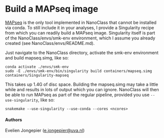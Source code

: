 # Build a MAPseq image

[MAPseq](https://github.com/jfmrod/MAPseq) is the only tool implemented in NanoClass that cannot be installed via conda.
To still include it in your analyses, I provide a Singularity recipe from which you can readily build a MAPseq image.
Singularity itself is part of the NanoClass/envs/smk-env environment, which I assume you already created (see NanoClass/envs/README.md). 

Just navigate to the NanoClass directory, activate the smk-env environment and build mapseq.simg, like so:

    conda activate ./envs/smk-env
    sudo -E ./envs/smk-env/bin/singularity build containers/mapseq.simg containers/Singularity-mapseq

This takes up 1.4G of disc space. Building the mapseq.simg may take a little while and results in lots of output which you can ignore.
NanoClass will then be able to run MAPseq as part of the regular pipeline, provided you use `--use-singularity`, like so:

    snakemake --use-singularity --use-conda --cores <ncores>


#### Authors

Evelien Jongepier (e.jongepier@uva.nl)

